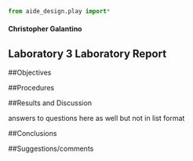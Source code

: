 ```python
from aide_design.play import*
```
#### Christopher Galantino
## Laboratory 3 Laboratory Report


##Objectives

##Procedures

##Results and Discussion

answers to questions here as well but not in list format

##Conclusions

##Suggestions/comments

